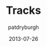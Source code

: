 ---
layout: post
author: patdryburgh
title: Tracks
url_title: tracks
date: 2013-07-26
old_entry_id: 591
photo: /images/uploads/Tracks-1.jpg

---